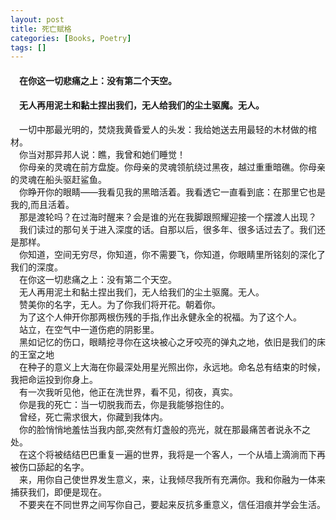 ```yaml
---
layout: post
title: 死亡赋格
categories: [Books, Poetry]
tags: []
---
```

#### &#8195;在你这一切悲痛之上：没有第二个天空。                                         
#### &#8195;无人再用泥土和黏土捏出我们，无人给我们的尘土驱魔。无人。               
<!-- more -->
&#8195;一切中那最光明的，焚烧我黄昏爱人的头发：我给她送去用最轻的木材做的棺材。               
&#8195;你当对那异邦人说：瞧，我曾和她们睡觉！               
&#8195;你母亲的灵魂在前方盘旋。你母亲的灵魂领航绕过黑夜，越过重重暗礁。你母亲的灵魂在船头驱赶鲨鱼。                          
&#8195;你睁开你的眼睛——我看见我的黑暗活着。我看透它一直看到底：在那里它也是我的,而且活着。               
&#8195;那是渡轮吗？在过海时醒来？会是谁的光在我脚跟照耀迎接一个摆渡人出现？                          
&#8195;我们读过的那句关于进入深度的话。自那以后，很多年、很多话过去了。我们还是那样。               
&#8195;你知道，空间无穷尽，你知道，你不需要飞，你知道，你眼睛里所铭刻的深化了我们的深度。               
&#8195;在你这一切悲痛之上：没有第二个天空。               
&#8195;无人再用泥土和黏土捏出我们，无人给我们的尘土驱魔。无人。               
&#8195;赞美你的名字，无人。为了你我们将开花。朝着你。               
&#8195;为了这个人伸开你那两根伤残的手指,作出永健永全的祝福。为了这个人。                         
&#8195;站立，在空气中一道伤疤的阴影里。               
&#8195;黑如记忆的伤口，眼睛挖寻你在这块被心之牙咬亮的弹丸之地，依旧是我们的床的王室之地               
&#8195;在种子的意义上大海在你最深处用星光照出你，永远地。命名总有结束的时候，我把命运投到你身上。               
&#8195;有一次我听见他，他正在洗世界，看不见，彻夜，真实。                   
&#8195;你是我的死亡：当一切脱我而去，你是我能够抱住的。                    
&#8195;曾经，死亡需求很大，你藏到我体内。               
&#8195;你的脸悄悄地羞怯当我内部,突然有灯盏般的亮光，就在那最痛苦者说永不之处。                    
&#8195;在这个将被结结巴巴重复一遍的世界，我将是一个客人，一个从墙上滴淌而下再被伤口舔起的名字。                 
&#8195;来，用你自己使世界发生意义，来，让我倾尽我所有充满你。我和你融为一体来捕获我们，即便是现在。                  
&#8195;不要夹在不同世界之间写你自己，要起来反抗多重意义，信任泪痕并学会生活。               
